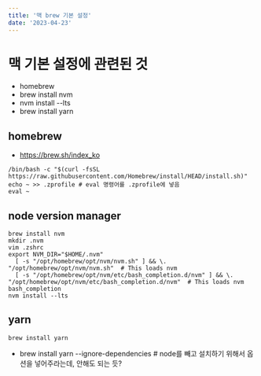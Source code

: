 ```yaml
---
title: '맥 brew 기본 설정'
date: '2023-04-23'
---
```


# 맥 기본 설정에 관련된 것
- homebrew
- brew install nvm
- nvm install --lts
- brew install yarn

## homebrew
- https://brew.sh/index_ko

```shell
/bin/bash -c "$(curl -fsSL https://raw.githubusercontent.com/Homebrew/install/HEAD/install.sh)"
echo ~ >> .zprofile # eval 명령어를 .zprofile에 넣음
eval ~
```

## node version manager
```shell
brew install nvm
mkdir .nvm
vim .zshrc
export NVM_DIR="$HOME/.nvm"
  [ -s "/opt/homebrew/opt/nvm/nvm.sh" ] && \. "/opt/homebrew/opt/nvm/nvm.sh"  # This loads nvm
  [ -s "/opt/homebrew/opt/nvm/etc/bash_completion.d/nvm" ] && \. "/opt/homebrew/opt/nvm/etc/bash_completion.d/nvm"  # This loads nvm bash_completion
nvm install --lts
```

## yarn
```shell
brew install yarn
```
- brew install yarn --ignore-dependencies # node를 빼고 설치하기 위해서 옵션을 넣어주라는데, 안해도 되는 듯?